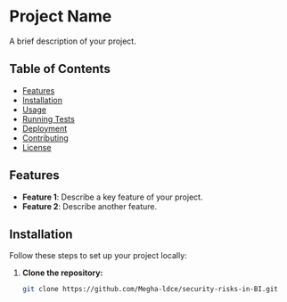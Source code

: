 # Project Name

A brief description of your project.

## Table of Contents

- [Features](#features)
- [Installation](#installation)
- [Usage](#usage)
- [Running Tests](#running-tests)
- [Deployment](#deployment)
- [Contributing](#contributing)
- [License](#license)

## Features

- **Feature 1**: Describe a key feature of your project.
- **Feature 2**: Describe another feature.

## Installation

Follow these steps to set up your project locally:

1. **Clone the repository:**

   ```bash
   git clone https://github.com/Megha-ldce/security-risks-in-BI.git
